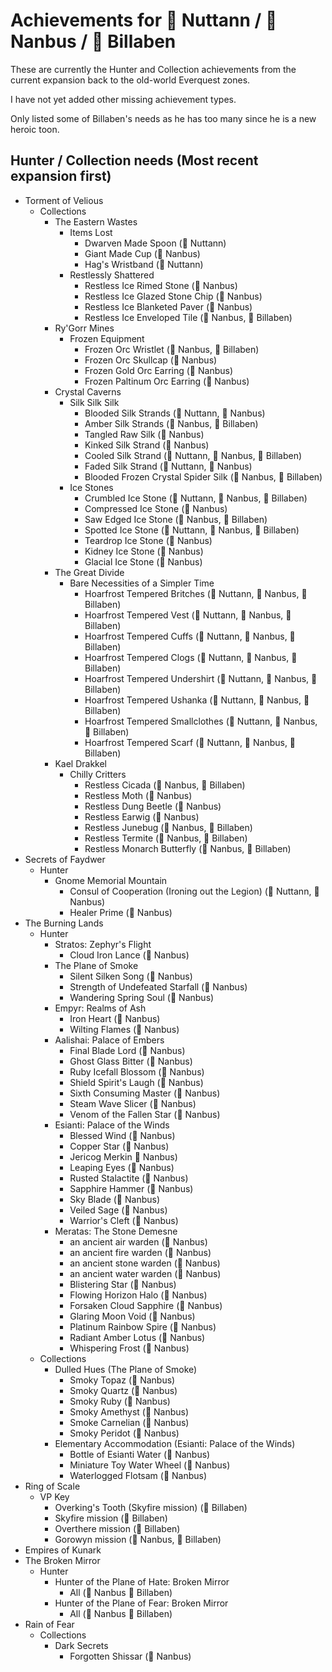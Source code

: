 # Achievements for &#x1F4D7; Nuttann / &#x1F4D8; Nanbus / &#x1F4D9; Billaben

These are currently the Hunter and Collection achievements from the current expansion
back to the old-world Everquest zones.

I have not yet added other missing achievement types. 

Only listed some of Billaben's needs as he has too many since he is a new heroic toon.

## Hunter / Collection needs (Most recent expansion first)
- Torment of Velious
  - Collections
    - The Eastern Wastes
      - Items Lost
        - Dwarven Made Spoon (&#x1F4D7; Nuttann)
        - Giant Made Cup (&#x1F4D8; Nanbus)
        - Hag's Wristband (&#x1F4D7; Nuttann)
      - Restlessly Shattered
        - Restless Ice Rimed Stone (&#x1F4D8; Nanbus)
        - Restless Ice Glazed Stone Chip (&#x1F4D8; Nanbus)
        - Restless Ice Blanketed Paver (&#x1F4D8; Nanbus)
        - Restless Ice Enveloped Tile (&#x1F4D8; Nanbus, &#x1F4D9; Billaben)
    - Ry'Gorr Mines
      - Frozen Equipment
        - Frozen Orc Wristlet (&#x1F4D8; Nanbus, &#x1F4D9; Billaben)
        - Frozen Orc Skullcap (&#x1F4D8; Nanbus)
        - Frozen Gold Orc Earring (&#x1F4D8; Nanbus)
        - Frozen Paltinum Orc Earring (&#x1F4D8; Nanbus)
    - Crystal Caverns
      - Silk Silk Silk
        - Blooded Silk Strands (&#x1F4D7; Nuttann, &#x1F4D8; Nanbus)
        - Amber Silk Strands (&#x1F4D8; Nanbus, &#x1F4D9; Billaben)
        - Tangled Raw Silk (&#x1F4D8; Nanbus)
        - Kinked Silk Strand (&#x1F4D8; Nanbus)
        - Cooled Silk Strand (&#x1F4D7; Nuttann, &#x1F4D8; Nanbus, &#x1F4D9; Billaben)
        - Faded Silk Strand (&#x1F4D7; Nuttann, &#x1F4D8; Nanbus)
        - Blooded Frozen Crystal Spider Silk (&#x1F4D8; Nanbus, &#x1F4D9; Billaben)
      - Ice Stones
        - Crumbled Ice Stone (&#x1F4D7; Nuttann, &#x1F4D8; Nanbus, &#x1F4D9; Billaben)
        - Compressed Ice Stone (&#x1F4D8; Nanbus)
        - Saw Edged Ice Stone (&#x1F4D8; Nanbus, &#x1F4D9; Billaben)
        - Spotted Ice Stone (&#x1F4D7; Nuttann, &#x1F4D8; Nanbus, &#x1F4D9; Billaben)
        - Teardrop Ice Stone (&#x1F4D8; Nanbus)
        - Kidney Ice Stone (&#x1F4D8; Nanbus)
        - Glacial Ice Stone (&#x1F4D8; Nanbus)
    - The Great Divide
      - Bare Necessities of a Simpler Time
        - Hoarfrost Tempered Britches (&#x1F4D7; Nuttann, &#x1F4D8; Nanbus, &#x1F4D9; Billaben)
        - Hoarfrost Tempered Vest (&#x1F4D7; Nuttann, &#x1F4D8; Nanbus, &#x1F4D9; Billaben)
        - Hoarfrost Tempered Cuffs (&#x1F4D7; Nuttann, &#x1F4D8; Nanbus, &#x1F4D9; Billaben)
        - Hoarfrost Tempered Clogs (&#x1F4D7; Nuttann, &#x1F4D8; Nanbus, &#x1F4D9; Billaben)
        - Hoarfrost Tempered Undershirt (&#x1F4D7; Nuttann, &#x1F4D8; Nanbus, &#x1F4D9; Billaben)
        - Hoarfrost Tempered Ushanka (&#x1F4D7; Nuttann, &#x1F4D8; Nanbus, &#x1F4D9; Billaben)
        - Hoarfrost Tempered Smallclothes (&#x1F4D7; Nuttann, &#x1F4D8; Nanbus, &#x1F4D9; Billaben)
        - Hoarfrost Tempered Scarf (&#x1F4D7; Nuttann, &#x1F4D8; Nanbus, &#x1F4D9; Billaben)
    - Kael Drakkel
      - Chilly Critters
        - Restless Cicada (&#x1F4D8; Nanbus, &#x1F4D9; Billaben)
        - Restless Moth (&#x1F4D8; Nanbus)
        - Restless Dung Beetle (&#x1F4D8; Nanbus)
        - Restless Earwig (&#x1F4D8; Nanbus)
        - Restless Junebug (&#x1F4D8; Nanbus, &#x1F4D9; Billaben)
        - Restless Termite (&#x1F4D8; Nanbus, &#x1F4D9; Billaben)
        - Restless Monarch Butterfly (&#x1F4D8; Nanbus, &#x1F4D9; Billaben)
- Secrets of Faydwer
  - Hunter
    - Gnome Memorial Mountain
      - Consul of Cooperation (Ironing out the Legion) (&#x1F4D7; Nuttann, &#x1F4D8; Nanbus)
      - Healer Prime (&#x1F4D8; Nanbus)
- The Burning Lands
  - Hunter
    - Stratos: Zephyr's Flight
      - Cloud Iron Lance (&#x1F4D8; Nanbus)
    - The Plane of Smoke
      - Silent Silken Song (&#x1F4D8; Nanbus)
      - Strength of Undefeated Starfall (&#x1F4D8; Nanbus)
      - Wandering Spring Soul (&#x1F4D8; Nanbus)
    - Empyr: Realms of Ash
      - Iron Heart (&#x1F4D8; Nanbus)
      - Wilting Flames (&#x1F4D8; Nanbus)
    - Aalishai: Palace of Embers
      - Final Blade Lord (&#x1F4D8; Nanbus)
      - Ghost Glass Bitter (&#x1F4D8; Nanbus)
      - Ruby Icefall Blossom (&#x1F4D8; Nanbus)
      - Shield Spirit's Laugh (&#x1F4D8; Nanbus)
      - Sixth Consuming Master (&#x1F4D8; Nanbus)
      - Steam Wave Slicer (&#x1F4D8; Nanbus)
      - Venom of the Fallen Star (&#x1F4D8; Nanbus)
    - Esianti: Palace of the Winds
      - Blessed Wind (&#x1F4D8; Nanbus)
      - Copper Star (&#x1F4D8; Nanbus)
      - Jericog Merkin &#x1F4D8; Nanbus)
      - Leaping Eyes (&#x1F4D8; Nanbus)
      - Rusted Stalactite (&#x1F4D8; Nanbus)
      - Sapphire Hammer (&#x1F4D8; Nanbus)
      - Sky Blade (&#x1F4D8; Nanbus)
      - Veiled Sage (&#x1F4D8; Nanbus)
      - Warrior's Cleft (&#x1F4D8; Nanbus)
    - Meratas: The Stone Demesne
      - an ancient air warden (&#x1F4D8; Nanbus)
      - an ancient fire warden (&#x1F4D8; Nanbus)
      - an ancient stone warden (&#x1F4D8; Nanbus)
      - an ancient water warden (&#x1F4D8; Nanbus)
      - Blistering Star (&#x1F4D8; Nanbus)
      - Flowing Horizon Halo (&#x1F4D8; Nanbus)
      - Forsaken Cloud Sapphire (&#x1F4D8; Nanbus)
      - Glaring Moon Void (&#x1F4D8; Nanbus)
      - Platinum Rainbow Spire (&#x1F4D8; Nanbus)
      - Radiant Amber Lotus (&#x1F4D8; Nanbus)
      - Whispering Frost (&#x1F4D8; Nanbus)
  - Collections
    - Dulled Hues (The Plane of Smoke)
      - Smoky Topaz (&#x1F4D8; Nanbus)
      - Smoky Quartz (&#x1F4D8; Nanbus)
      - Smoky Ruby (&#x1F4D8; Nanbus)
      - Smoky Amethyst (&#x1F4D8; Nanbus)
      - Smoke Carnelian (&#x1F4D8; Nanbus)
      - Smoky Peridot (&#x1F4D8; Nanbus)
    - Elementary Accommodation (Esianti: Palace of the Winds)
      - Bottle of Esianti Water (&#x1F4D8; Nanbus)
      - Miniature Toy Water Wheel (&#x1F4D8; Nanbus)
      - Waterlogged Flotsam (&#x1F4D8; Nanbus)
- Ring of Scale
  - VP Key
    - Overking's Tooth (Skyfire mission) (&#x1F4D9; Billaben)
    - Skyfire mission (&#x1F4D9; Billaben)
    - Overthere mission (&#x1F4D9; Billaben)
    - Gorowyn mission (&#x1F4D8; Nanbus, &#x1F4D9; Billaben)
- Empires of Kunark
- The Broken Mirror
  - Hunter
    - Hunter of the Plane of Hate: Broken Mirror
      - All (&#x1F4D8; Nanbus &#x1F4D9; Billaben)
    - Hunter of the Plane of Fear: Broken Mirror
      - All (&#x1F4D8; Nanbus &#x1F4D9; Billaben)
- Rain of Fear
  - Collections
    - Dark Secrets
      - Forgotten Shissar (&#x1F4D8; Nanbus)
